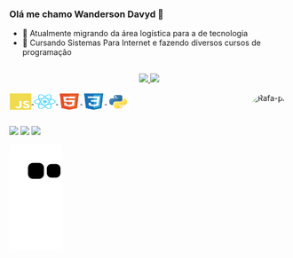### Olá me chamo Wanderson Davyd 👋
- 🔭 Atualmente migrando da área logística para a de tecnologia
- 🌱 Cursando Sistemas Para Internet e fazendo diversos cursos de programação

##

<div align="center">
  <a href="https://github.com/wandevpb">
  <img width="50%" src="https://github-readme-stats.vercel.app/api?username=wandevpb&show_icons=true&theme=blue-green&include_all_commits=true&count_private=true"/>
  <img width="42%" src="https://github-readme-stats.vercel.app/api/top-langs/?username=wandevpb&layout=compact&langs_count=7&theme=blue-green"/>
</div>
<div style="display: inline_block"><br>
  <img align="center" alt="wan-Js" height="30" width="40" src="https://raw.githubusercontent.com/devicons/devicon/master/icons/javascript/javascript-plain.svg">
  <img align="center" alt="wan-React" height="30" width="40" src="https://raw.githubusercontent.com/devicons/devicon/master/icons/react/react-original.svg">
  <img align="center" alt="wan-HTML" height="30" width="40" src="https://raw.githubusercontent.com/devicons/devicon/master/icons/html5/html5-original.svg">
  <img align="center" alt="wan-CSS" height="30" width="40" src="https://raw.githubusercontent.com/devicons/devicon/master/icons/css3/css3-original.svg">
  <img align="center" alt="wan-Python" height="30" width="40" src="https://raw.githubusercontent.com/devicons/devicon/master/icons/python/python-original.svg">
  <img align="right" alt="Rafa-pic" height="150" style="border-radius:50px;" src="https://media.discordapp.net/attachments/1000767878691307663/1000770945708982342/giphy.gif?width=468&height=468">

##
 
<div> 
  
 <a href="https://discord.gg/FTRdCFXp" target="_blank"><img src="https://img.shields.io/badge/Discord-7289DA?style=for-the-badge&logo=discord&logoColor=white" target="_blank"></a> 
  <a href = "mailto:wandevpb@gmail.com"><img src="https://img.shields.io/badge/-Gmail-%23333?style=for-the-badge&logo=gmail&logoColor=white" target="_blank"></a>
  <a href="https://www.linkedin.com/in/wanderson-davyd-9a826b238/" target="_blank"><img src="https://img.shields.io/badge/-LinkedIn-%230077B5?style=for-the-badge&logo=linkedin&logoColor=white" target="_blank"></a> 
 
  ![Snake animation](https://github.com/rafaballerini/rafaballerini/blob/output/github-contribution-grid-snake.svg)
 
</div>

